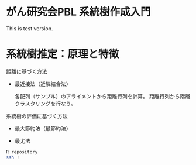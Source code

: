 # がん研究会PBL 系統樹作成入門
This is test version.

# 系統樹推定：原理と特徴

距離に基づく方法
* 最近接法（近隣結合法）
  
  各配列（サンプル）のアライメントから距離行列を計算。
  距離行列から階層クラスタリングを行なう。

系統樹の評価に基づく方法
* 最大節約法（最節約法）

* 最尤法

```bash
R repository
ssh !
```
